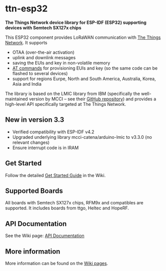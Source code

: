 # ttn-esp32

**The Things Network device library for ESP-IDF (ESP32) supporting devices with Semtech SX127x chips**

This ESP32 component provides LoRaWAN communication with [The Things Network](https://www.thethingsnetwork.org/). It supports

- OTAA (over-the-air activation)
- uplink and downlink messages
- saving the EUIs and key in non-volatile memory
- [AT commands](https://github.com/manuelbl/ttn-esp32/wiki/AT-Commands) for provisioning EUIs and key (so the same code can be flashed to several devices)
- support for regions Eurpe, North and South America, Australia, Korea, Asia and India

The library is based on the LMIC library from IBM (specifically the well-maintained version by MCCI – see their [GitHub repository](https://github.com/mcci-catena/arduino-lmic)) and provides a high-level API specifically targeted at The Things Network.

## New in version 3.3

- Verified compatibility with ESP-IDF v4.2
- Upgraded underlying library mcci-catena/arduino-lmic to v3.3.0 (no relevant changes)
- Ensure interrupt code is in IRAM


## Get Started

Follow the detailed [Get Started Guide](https://github.com/manuelbl/ttn-esp32/wiki/Get-Started) in the Wiki.

## Supported Boards

All boards with Semtech SX127x chips, RFM9x and compatibles are supported. It includes boards from ttgo, Heltec and HopeRF.

## API Documentation

See the Wiki page: [API Documentation](https://github.com/manuelbl/ttn-esp32/wiki/API-Documentation)

## More information

More information can be found on the [Wiki pages](https://github.com/manuelbl/ttn-esp32/wiki).
